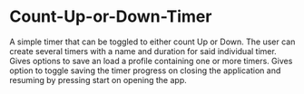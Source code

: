 # Count-Up-or-Down-Timer
A simple timer that can be toggled to either count Up or Down. The user can create several timers with a name and duration for said individual timer. Gives options to save an load a profile containing one or more timers. Gives option to toggle saving the timer progress on closing the application and resuming by pressing start on opening the app.
